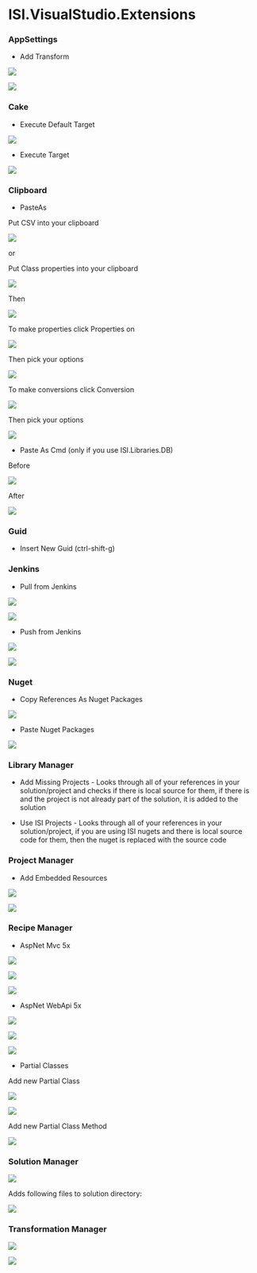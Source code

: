 # ISI.VisualStudio.Extensions

###  AppSettings

* Add Transform

![](Artwork/AppSettingsExtensions_AddTransform_Command.png)

![](Artwork/AppSettingsExtensions_AddTransform_Dialog.png)

### Cake

* Execute Default Target

![](Artwork/CakeExtensions_ExecuteDefaultTarget_Command.png)

* Execute Target

![](Artwork/CakeExtensions_ExecuteTarget.png)

### Clipboard

* PasteAs

Put CSV into your clipboard

![](Artwork/ClipboardExtensions_PasteAs_CSV.png)

or

Put Class properties into your clipboard

![](Artwork/ClipboardExtensions_PasteAs_Properties.png)

Then

![](Artwork/ClipboardExtensions_PasteAs_Command.png)

To make properties click Properties on

![](Artwork/ClipboardExtensions_PasteAs_Dialog.png)

Then pick your options

![](Artwork/ClipboardExtensions_PasteAs_Properties_Dialog.png)

To make conversions click Conversion

![](Artwork/ClipboardExtensions_PasteAs_Dialog.png)

Then pick your options

![](Artwork/ClipboardExtensions_PasteAs_Conversion_Dialog.png)

* Paste As Cmd (only if you use ISI.Libraries.DB)

Before

![](Artwork/PasteAsCmdBefore.png)


After

![](Artwork/PasteAsCmdAfter.png)

### Guid

* Insert New Guid (ctrl-shift-g)

### Jenkins

* Pull from Jenkins

![](Artwork/PullFromJenkins.png)

![](Artwork/PullFromJenkinsSelector.png)

* Push from Jenkins

![](Artwork/PushToJenkins.png)

![](Artwork/PushToJenkinsSelector.png)


### Nuget

* Copy References As Nuget Packages

![](Artwork/JenkinsExtensions_PullJenkinsConfigFromJenkins_Command.png)

* Paste Nuget Packages

![](Artwork/NugetExtensions_PasteAsNugetPackages_Command.png)

### Library Manager


* Add Missing Projects - Looks through all of your references in your solution/project and checks if there is local source for them, if there is and the project is not already part of the solution, it is added to the solution

* Use ISI Projects - Looks through all of your references in your solution/project, if you are using ISI nugets and there is local source code for them, then the nuget is replaced with the source code




### Project Manager


* Add Embedded Resources

![](Artwork/AddEmbeddedResourcesMenu.png)


![](Artwork/AddEmbeddedResourcesDialog.png)




### Recipe Manager


* AspNet Mvc 5x

![](Artwork/RecipeManagerAspNetMvc5xProjectMenu.png)

![](Artwork/RecipeManagerAspNetMvc5xControllersMenu.png)

![](Artwork/RecipeManagerAspNetMvc5xControllerMenu.png)


* AspNet WebApi 5x

![](Artwork/RecipeManagerAspNetWebApi5xProjectMenu.png)

![](Artwork/RecipeManagerAspNetWebApi5xControllersMenu.png)

![](Artwork/RecipeManagerAspNetWebApi5xControllerMenu.png)

* Partial Classes

Add new Partial Class

![](Artwork/RecipeManagerProjectsAddPartialClassMenu.png)

![](Artwork/RecipeManagerProjectsAddPartialClassDialog.png)

Add new Partial Class Method

![](Artwork/RecipeManagerProjectsAddPartialClassMethodMenu.png)




### Solution Manager

![](Artwork/SolutionManagerMenu.png)

Adds following files to solution directory:

![](Artwork/SolutionManagerAfter.png)




### Transformation Manager


![](Artwork/TransformationManagerAddTransformationMenu.png)



![](Artwork/TransformationManagerExecuteTransformationMenu.png)








